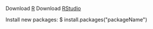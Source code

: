 Download [R](https://cran.r-project.org/)
Download [RStudio](https://www.rstudio.com)

Install new packages:
$ install.packages("packageName")
